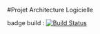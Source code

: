 #Projet Architecture Logicielle

badge build : [![Build Status](https://travis-ci.org/ryhita/gilded-rose.svg?branch=master)](https://travis-ci.org/ryhita/gilded-rose)



